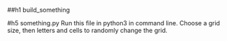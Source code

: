 ##h1 build_something

#h5 something.py
Run this file in python3 in command line. Choose a grid size, then letters and cells to randomly change the grid.
